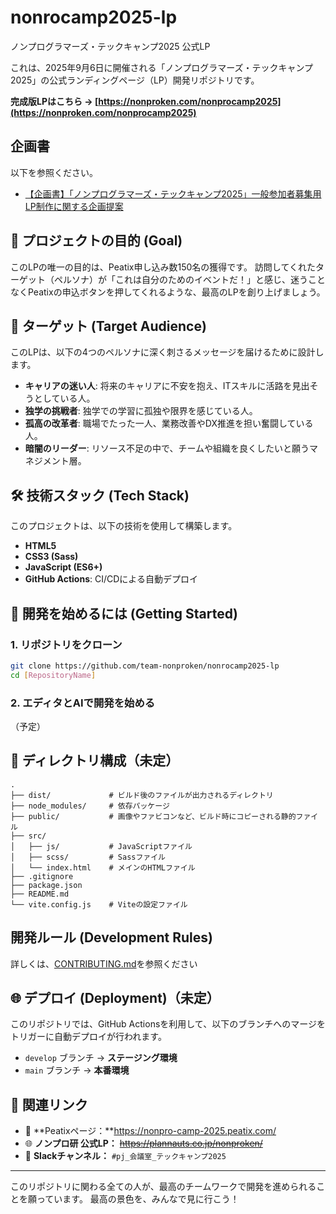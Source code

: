 # nonrocamp2025-lp
ノンプログラマーズ・テックキャンプ2025 公式LP

これは、2025年9月6日に開催される「ノンプログラマーズ・テックキャンプ2025」の公式ランディングページ（LP）開発リポジトリです。

**完成版LPはこちら → [https://nonproken.com/nonprocamp2025](https://nonproken.com/nonprocamp2025)**

## 企画書
以下を参照ください。
- [【企画書】「ノンプログラマーズ・テックキャンプ2025」一般参加者募集用LP制作に関する企画提案](https://docs.google.com/document/d/1lAHAKXEydzyL7OmWiqFOkBBwgy3-Q88GOvs-6eFwKsA/edit?tab=t.0)

## 🎯 プロジェクトの目的 (Goal)
このLPの唯一の目的は、Peatix申し込み数150名の獲得です。
訪問してくれたターゲット（ペルソナ）が「これは自分のためのイベントだ！」と感じ、迷うことなくPeatixの申込ボタンを押してくれるような、最高のLPを創り上げましょう。

## 👥 ターゲット (Target Audience)

このLPは、以下の4つのペルソナに深く刺さるメッセージを届けるために設計します。

-   **キャリアの迷い人**: 将来のキャリアに不安を抱え、ITスキルに活路を見出そうとしている人。
-   **独学の挑戦者**: 独学での学習に孤独や限界を感じている人。
-   **孤高の改革者**: 職場でたった一人、業務改善やDX推進を担い奮闘している人。
-   **暗闇のリーダー**: リソース不足の中で、チームや組織を良くしたいと願うマネジメント層。

## 🛠️ 技術スタック (Tech Stack)

このプロジェクトは、以下の技術を使用して構築します。

-   **HTML5**
-   **CSS3 (Sass)**
-   **JavaScript (ES6+)**
-   **GitHub Actions**: CI/CDによる自動デプロイ

## 🚀 開発を始めるには (Getting Started)

### 1. リポジトリをクローン

```bash
git clone https://github.com/team-nonproken/nonrocamp2025-lp
cd [RepositoryName]
```

### 2. エディタとAIで開発を始める
（予定）

## 📂 ディレクトリ構成（未定）

```plaintext
.
├── dist/             # ビルド後のファイルが出力されるディレクトリ
├── node_modules/     # 依存パッケージ
├── public/           # 画像やファビコンなど、ビルド時にコピーされる静的ファイル
├── src/
│   ├── js/           # JavaScriptファイル
│   ├── scss/         # Sassファイル
│   └── index.html    # メインのHTMLファイル
├── .gitignore
├── package.json
├── README.md
└── vite.config.js    # Viteの設定ファイル
```

##  開発ルール (Development Rules)

詳しくは、[CONTRIBUTING.md](https://github.com/team-nonproken/nonrocamp2025-lp/blob/main/CONTRIBUTING.md)を参照ください

## 🌐 デプロイ (Deployment)（未定）

このリポジトリでは、GitHub Actionsを利用して、以下のブランチへのマージをトリガーに自動デプロイが行われます。

-   `develop` ブランチ → **ステージング環境**
-   `main` ブランチ → **本番環境**

## 🔗 関連リンク
- 🎫 **Peatixページ：**https://nonpro-camp-2025.peatix.com/
- 🌐 **ノンプロ研 公式LP：** ~~https://plannauts.co.jp/nonproken/~~
- 💬 **Slackチャンネル：** `#pj_会議室_テックキャンプ2025`

---

このリポジトリに関わる全ての人が、最高のチームワークで開発を進められることを願っています。
最高の景色を、みんなで見に行こう！
